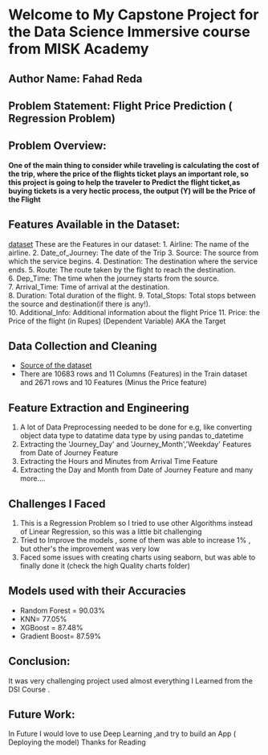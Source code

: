 # Welcome to My Capstone Project for the Data Science Immersive course from MISK Academy
## Author Name: Fahad Reda
## Problem Statement: Flight Price Prediction ( Regression Problem)
## Problem Overview: 
**One of the main thing to consider while traveling is calculating the cost of the trip, where the price of the flights ticket plays an important role, so this project is going to help the traveler to Predict the flight ticket,as buying tickets is a very hectic process, the output (Y) will be the Price of the Flight**
## Features Available in the Dataset:
[dataset](https://flic.kr/p/2kh1r8f)
These are the Features in our dataset:
    1. Airline: The name of the airline.
    2. Date_of_Journey: The date of the Trip
    3. Source: The source from which the service begins.
    4. Destination: The destination where the service ends. 
    5. Route: The route taken by the flight to reach the destination.   
    6. Dep_Time: The time when the journey starts from the source.  
    7. Arrival_Time: Time of arrival at the destination.  
    8. Duration: Total duration of the flight. 
    9. Total_Stops: Total stops between the source and destination(if there is any!).  
    10. Additional_Info: Additional information about the flight Price
    11. Price: the Price of the flight (in Rupes) (Dependent Variable) AKA the Target
## Data Collection and Cleaning
- [Source of the dataset](https://www.machinehack.com/)
- There are 10683 rows and 11 Columns (Features) in the Train dataset and  2671 rows and 10 Features (Minus the Price feature)
## Feature Extraction and Engineering
1. A lot of Data Preprocessing needed to be done for e.g, like converting object data type to datatime data type by using pandas to_datetime
2. Extracting the 'Journey_Day' and 'Journey_Month','Weekday' Features  from Date of Journey Feature
3. Extracting the Hours and Minutes from Arrival Time Feature
4. Extracting the Day and Month from Date of Journey Feature
        and many more....
## Challenges I Faced 
1. This is a Regression Problem so I tried to use other Algorithms instead of Linear Regression, so this was a little bit challenging
2. Tried to Improve the models , some of them was able to increase 1% , but other's the improvement was very low
3. Faced some issues with creating charts using seaborn, but was able to finally done it (check the high Quality charts folder)

## Models used with their Accuracies
- Random Forest = 90.03% 
- KNN= 77.05% 
- XGBoost = 87.48% 
- Gradient Boost= 87.59% 
## Conclusion:
It was very challenging project used almost everything I Learned from the DSI Course .
## Future Work:
In Future I would love to use Deep Learning ,and try to build an App ( Deploying the model)
Thanks for Reading


